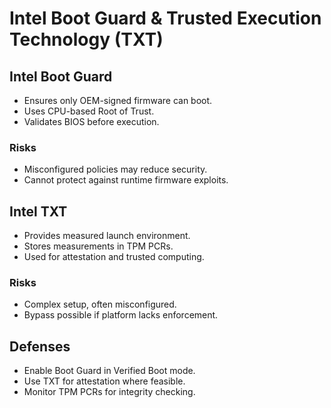 # Intel Boot Guard & Trusted Execution Technology (TXT)

## Intel Boot Guard
- Ensures only OEM-signed firmware can boot.
- Uses CPU-based Root of Trust.
- Validates BIOS before execution.

### Risks
- Misconfigured policies may reduce security.
- Cannot protect against runtime firmware exploits.

## Intel TXT
- Provides measured launch environment.
- Stores measurements in TPM PCRs.
- Used for attestation and trusted computing.

### Risks
- Complex setup, often misconfigured.
- Bypass possible if platform lacks enforcement.

## Defenses
- Enable Boot Guard in Verified Boot mode.
- Use TXT for attestation where feasible.
- Monitor TPM PCRs for integrity checking.

